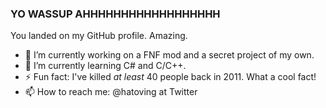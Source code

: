### YO WASSUP AHHHHHHHHHHHHHHHHHH
You landed on my GitHub profile. Amazing.

- 🔭 I’m currently working on a FNF mod and a secret project of my own.
- 🌱 I’m currently learning C# and C/C++.
- ⚡ Fun fact: I've killed *at least* 40 people back in 2011. What a cool fact!
- 📫 How to reach me: @hatoving at Twitter

<!--
**hatoving/hatoving** is a ✨ _special_ ✨ repository because its `README.md` (this file) appears on your GitHub profile.

Here are some ideas to get you started:

- 🔭 I’m currently working on ...
- 🌱 I’m currently learning ...
- 👯 I’m looking to collaborate on ...
- 🤔 I’m looking for help with ...
- 💬 Ask me about ...
- 📫 How to reach me: ...
- 😄 Pronouns: ...
- ⚡ Fun fact: ...
-->
